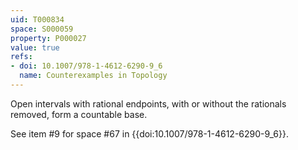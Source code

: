 ```yaml
---
uid: T000834
space: S000059
property: P000027
value: true
refs:
- doi: 10.1007/978-1-4612-6290-9_6
  name: Counterexamples in Topology
---
```


Open intervals with rational endpoints, with or without the rationals removed, form a countable base.

See item #9 for space #67 in {{doi:10.1007/978-1-4612-6290-9_6}}.
